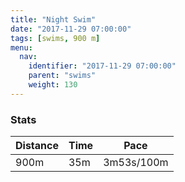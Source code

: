 ```yaml
---
title: "Night Swim"
date: "2017-11-29 07:00:00"
tags: [swims, 900 m]
menu:
  nav:
    identifier: "2017-11-29 07:00:00"
    parent: "swims"
    weight: 130
---
```


### Stats

| Distance | Time | Pace |
|----------|------|------|
|900m|35m|3m53s/100m|
